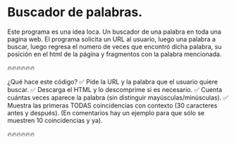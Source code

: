 # Buscador de palabras.

Este programa es una idea loca. Un buscador de una palabra en toda una pagina web.
El programa solicita un URL al usuario, luego una palabra a buscar, luego regresa el numero de veces que encontró dicha palabra, su posición en el html de la página y fragmentos con la palabra mencionada.


🔥🔥🔥🔥🔥🔥

¿Qué hace este código?
✅ Pide la URL y la palabra que el usuario quiere buscar.
✅ Descarga el HTML y lo descomprime si es necesario.
✅ Cuenta cuántas veces aparece la palabra (sin distinguir mayúsculas/minúsculas).
✅ Muestra las primeras TODAS coincidencias con contexto (30 caracteres antes y después).
    (En comentarios hay un ejemplo para que sólo se muestren 10 coincidencias y ya).

🔥🔥🔥🔥🔥🔥
